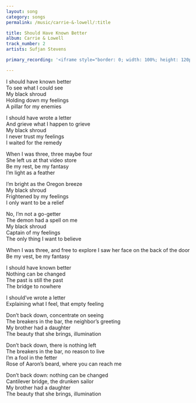 ```yaml
---
layout: song
category: songs
permalink: /music/carrie-&-lowell/:title

title: Should Have Known Better
album: Carrie & Lowell
track_number: 2
artists: Sufjan Stevens

primary_recording: '<iframe style="border: 0; width: 100%; height: 120px;" src="http://bandcamp.com/EmbeddedPlayer/album=4070884389/size=large/bgcol=333333/linkcol=ffffff/tracklist=false/artwork=none/track=3428410388/transparent=true/" seamless><a href="http://music.sufjan.com/album/carrie-lowell">Carrie &amp; Lowell by Sufjan Stevens</a></iframe>'

---
```


I should have known better <br>
To see what I could see <br>
My black shroud <br>
Holding down my feelings <br>
A pillar for my enemies

I should have wrote a letter <br>
And grieve what I happen to grieve <br>
My black shroud <br>
I never trust my feelings <br>
I waited for the remedy

When I was three, three maybe four <br>
She left us at that video store <br>
Be my rest, be my fantasy <br>
I’m light as a feather

I’m bright as the Oregon breeze <br>
My black shroud <br>
Frightened by my feelings <br>
I only want to be a relief

No, I’m not a go-getter<br>
The demon had a spell on me<br>
My black shroud<br>
Captain of my feelings<br>
The only thing I want to believe

When I was three, and free to explore I saw her face on the back of the door<br>
Be my vest, be my fantasy

I should have known better<br>
Nothing can be changed<br>
The past is still the past<br>
The bridge to nowhere

I should’ve wrote a letter<br>
Explaining what I feel, that empty feeling

Don’t back down, concentrate on seeing<br>
The breakers in the bar, the neighbor’s greeting<br>
My brother had a daughter<br>
The beauty that she brings, illumination

Don’t back down, there is nothing left<br>
The breakers in the bar, no reason to live<br>
I’m a fool in the fetter <br>
Rose of Aaron’s beard, where you can reach me

Don’t back down: nothing can be changed <br>
Cantilever bridge, the drunken sailor <br>
My brother had a daughter <br>
The beauty that she brings, illumination